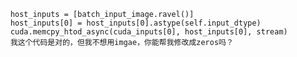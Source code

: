         host_inputs = [batch_input_image.ravel()]  
        host_inputs[0] = host_inputs[0].astype(self.input_dtype)
        cuda.memcpy_htod_async(cuda_inputs[0], host_inputs[0], stream)
        我这个代码是对的，但我不想用imgae，你能帮我修改成zeros吗？
